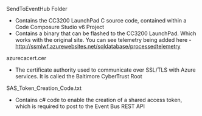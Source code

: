 SendToEventHub Folder
* Contains the CC3200 LaunchPad C source code, contained within a Code Composure Studio v6 Project
* Contains a binary that can be flashed to the CC3200 LaunchPad. Which works with the original site. You can see telemetry being added here - http://ssmlwf.azurewebsites.net/sqldatabase/processedtelemetry

azurecacert.cer 
* The certificate authority used to communicate over SSL/TLS with Azure services. It is called the Baltimore CyberTrust Root

SAS_Token_Creation_Code.txt
* Contains c# code to enable the creation of a shared access token, which is required to post to the Event Bus REST API
